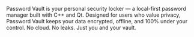 <p> Password Vault is your personal security locker — a local-first password manager built with C++ and Qt. Designed for users who value privacy, Password Vault keeps your data encrypted, offline, and 100% under your control. No cloud. No leaks. Just you and your vault. </p>
